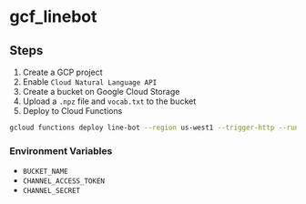 # gcf_linebot

## Steps

1. Create a GCP project
2. Enable `Cloud Natural Language API`
3. Create a bucket on Google Cloud Storage
4. Upload a `.npz` file and `vocab.txt` to the bucket
5. Deploy to Cloud Functions
```bash
gcloud functions deploy line-bot --region us-west1 --trigger-http --runtime python37 --allow-unauthenticated --env-vars-file .env.yaml --entry-point callback
```

### Environment Variables

* `BUCKET_NAME`
* `CHANNEL_ACCESS_TOKEN`
* `CHANNEL_SECRET`
